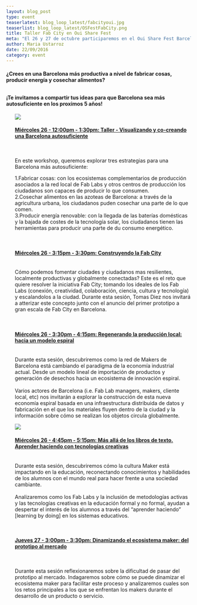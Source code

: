 ```yaml
---
layout: blog_post
type: event
teaserlatest: blog_loop_latest/fabcityoui.jpg
teaserlist: blog_loop_latest/OSFestFabCity.png
title: Taller Fab City en Oui Share Fest
meta: "El 26 y 27 de octubre participaremos en el Oui Share Fest Barcelona con diversos eventos relacionados con el proyecto Fab City, Fab Lab y Aquapioneers. No te lo pierdas, es gratis! "
author: Maria Ustarroz
date: 22/09/2016
category: event
---
```



<h4>¿Crees en una Barcelona más productiva a nivel de fabricar cosas, producir energía y cosechar alimentos?<br>
  <br>

¡Te invitamos a compartir tus ideas para que Barcelona sea más autosuficiente en los proximos 5 años!<br>
</h4>

<ul><img src= "http://www.fablabbcn.org/img/blog/blog_loop_latest/OSFestFabCity.png" align="middle"> </ul>


<ul>
  <h4><a href="http://sched.co/8Yfg">Miércoles 26 - 12:00pm - 1:30pm: 
Taller - Visualizando y co-creando una Barcelona autosuficiente</a>   </h4><br> 
 
En este workshop, queremos explorar tres estrategias para una Barcelona más autosuficiente:<br>

1.Fabricar cosas: con los ecosistemas complementarios de producción asociados a la red local de Fab Labs y otros centros de producción los ciudadanos son capaces de producir lo que consumen.<br>
2.Cosechar alimentos en las azoteas de Barcelona: a través de la agricultura urbana, los ciudadanos puden cosechar una parte de lo que comen.<br>
3.Producir energía renovable: con la llegada de las baterías domésticas y la bajada de costes de la tecnología solar, los ciudadanos tienen las herramientas para producir una parte de du consumo energético.<br>
</ul>
   <br>
   
<ul>
    <h4><a href="http://sched.co/8Yfh"> Miércoles 26 - 3:15pm - 3:30pm:
Construyendo la Fab City</a></h4> <br> 
    Cómo podemos fomentar ciudades y ciudadanos mas resilientes, localmente productivas y globalmente conectadas?
Este es el reto que quiere resolver la iniciativa Fab City; tomando los ideales de los Fab Labs (conexión, creatividad, colaboración, ciencia, cultura y tecnología) y escalandolos a la ciudad. Durante esta sesión, Tomas Diez nos invitará a atterizar este concepto junto con el anuncio del primer prototipo a gran escala de Fab City en Barcelona.  </ul>
<ul>
<br>

   <h4><a href="http://sched.co/8Yfe">Miércoles 26 - 3:30pm - 4:15pm:
Regenerando la producción local: hacia un modelo espiral</a> </h4><br>
 Durante esta sesión, descubriremos como la red de Makers de Barcelona está cambiando el paradigma de la economía industrial actual. Desde un modelo lineal de importación de productos y generación de desechos hacia un ecosistema de innovación espiral.<br>
<br>
Varios actores de Barcelona (i.e. Fab Lab managers, makers, cliente local, etc) nos invitarán a explorar la construcción de esta nueva economía espiral basada en una infraestructura distribuida de datos y fabricación en el que los materiales fluyen dentro de la ciudad y la información sobre cómo se realizan los objetos circula globalmente. </ul>


<ul><img src= "http://www.fablabbcn.org/img/blog/blog_loop_latest/fab-city-prototype_v1.png" align="middle"> </ul>

<ul>
<h4><a href="http://sched.co/8Yff">Miércoles 26 - 4:45pm - 5:15pm:
Más allá de los libros de texto. Aprender haciendo con tecnologías creativas </a> </h4> <br>  
Durante esta sesión, descubriremos cómo la cultura Maker está impactando en la educación, reconectando conocimientos y habilidades de los alumnos con el mundo real para hacer frente a una sociedad cambiante.<br> 
<br> 
Analizaremos como los Fab Labs y la inclusión de metodologías activas y las tecnologías creativas en la educación formal y no formal, ayudan a despertar el interés de los alumnos a través del “aprender haciendo” [learning by doing] en los sistemas educativos.</ul>
<br>

<ul>
<h4><a href="http://sched.co/8YgA">Jueves 27 - 3:00pm - 3:30pm:
Dinamizando el ecosistema maker: del prototipo al mercado </a> </h4><br> 

 Durante esta sesión reflexionaremos sobre la dificultad de pasar del prototipo al mercado. Indagaremos sobre cómo se puede dinamizar el ecosistema maker para facilitar este proceso y analizaremos cuales son los retos principales a los que se enfrentan los makers durante el desarrollo de un producto o servicio. 
</ul>

 <br>
<br>

